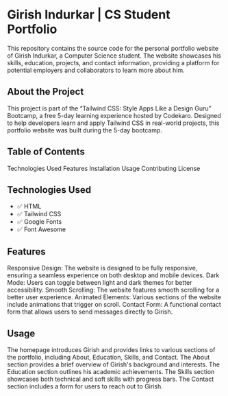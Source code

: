 # Girish Indurkar | CS Student Portfolio
This repository contains the source code for the personal portfolio website of Girish Indurkar, a Computer Science student. The website showcases his skills, education, projects, and contact information, providing a platform for potential employers and collaborators to learn more about him.

## About the Project
This project is part of the “Tailwind CSS: Style Apps Like a Design Guru” Bootcamp, a free 5-day learning experience hosted by Codekaro. Designed to help developers learn and apply Tailwind CSS in real-world projects, this portfolio website was built during the 5-day bootcamp.

## Table of Contents
Technologies Used
Features
Installation
Usage
Contributing
License

## Technologies Used
- ✅ HTML
- ✅ Tailwind CSS
- ✅ Google Fonts
- ✅ Font Awesome


## Features
Responsive Design: The website is designed to be fully responsive, ensuring a seamless experience on both desktop and mobile devices.
Dark Mode: Users can toggle between light and dark themes for better accessibility.
Smooth Scrolling: The website features smooth scrolling for a better user experience.
Animated Elements: Various sections of the website include animations that trigger on scroll.
Contact Form: A functional contact form that allows users to send messages directly to Girish.

## Usage
The homepage introduces Girish and provides links to various sections of the portfolio, including About, Education, Skills, and Contact.
The About section provides a brief overview of Girish's background and interests.
The Education section outlines his academic achievements.
The Skills section showcases both technical and soft skills with progress bars.
The Contact section includes a form for users to reach out to Girish.
